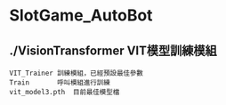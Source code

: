 # SlotGame_AutoBot

## ./VisionTransformer VIT模型訓練模組
```
VIT_Trainer 訓練模組，已經預設最佳參數
Train       呼叫模組進行訓練
vit_model3.pth  目前最佳模型檔
```
